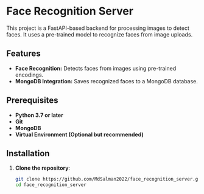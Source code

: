 # Face Recognition Server

This project is a FastAPI-based backend for processing images to detect faces. It uses a pre-trained model to recognize faces from image uploads.

## Features

- **Face Recognition:** Detects faces from images using pre-trained encodings.
- **MongoDB Integration:** Saves recognized faces to a MongoDB database.

## Prerequisites

- **Python 3.7 or later**
- **Git**
- **MongoDB**
- **Virtual Environment (Optional but recommended)**

## Installation

1. **Clone the repository**:
   ```sh
   git clone https://github.com/MdSalman2022/face_recognition_server.git
   cd face_recognition_server
